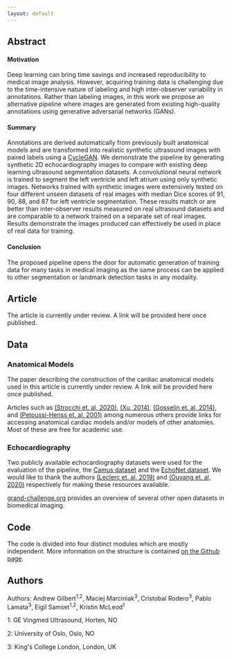 ```yaml
---
layout: default
---
```


## Abstract

#### Motivation
Deep learning can bring time savings and increased reproducibility to medical image analysis. However, acquiring 
training data is challenging due to the time-intensive nature of labeling and high inter-observer variability 
in annotations. Rather than labeling images, in this work we propose an alternative pipeline where images are 
generated from existing high-quality annotations using generative adversarial networks (GANs).

#### Summary 
Annotations are derived automatically from previously built anatomical models and are transformed into realistic 
synthetic ultrasound images with paired labels using a [CycleGAN](https://junyanz.github.io/CycleGAN/). 
We demonstrate the pipeline by generating 
synthetic 2D echocardiography images to compare with existing deep learning ultrasound segmentation datasets. 
A convolutional neural network is trained to segment the left ventricle and left atrium using only synthetic images.
Networks trained with synthetic images were extensively tested on four different unseen datasets of real images with 
median Dice scores of 91, 90, 88, and 87 for left ventricle segmentation. 
These results match or are better than inter-observer results measured on real ultrasound datasets and are 
comparable to a network trained on a separate set of real images. Results demonstrate the images produced can 
effectively be used in place of real data for training.

#### Conclusion

The proposed pipeline opens the door for automatic generation of training data for many tasks in medical 
imaging as the same process can be applied to other segmentation or landmark detection tasks in any modality. 

## Article

The article is currently under review. A link will be provided here once published.

## Data

### Anatomical Models

The paper describing the construction of the cardiac anatomical models used in this article is currently under review. 
A link will be provided here once published. 

Articles such as 
[(Strocchi et. al, 2020)](https://journals.plos.org/plosone/article?id=10.1371/journal.pone.0235145), 
[(Xu, 2014)](https://iopscience.iop.org/article/10.1088/0031-9155/59/18/R233),
[(Gosselin et. al, 2014)](https://iopscience.iop.org/article/10.1088/0031-9155/59/18/5287), and
[(Petoussi-Henss et. al, 2001)](https://iopscience.iop.org/article/10.1088/0031-9155/47/1/307) 
among numerous others provide links for accessing anatomical cardiac models and/or models of other anatomies. 
Most of these are free for academic use.  


### Echocardiography

Two publicly available echocardiography datasets were used for the evaluation of the pipeline, the 
[Camus dataset](https://www.creatis.insa-lyon.fr/Challenge/camus/) and the 
[EchoNet dataset](https://echonet.github.io/dynamic/). We would like to thank the authors 
[(Leclerc et. al, 2019)](https://ieeexplore.ieee.org/abstract/document/8649738) and 
[(Ouyang et. al, 2020)](https://www.nature.com/articles/s41586-020-2145-8) respectively for making these resources 
available.

[grand-challenge.org](https://grand-challenge.org/challenges/) provides an overview of several other open datasets in 
biomedical imaging.

## Code


The code is divided into four distinct modules which are mostly independent. More information on the structure is
contained [on the Github page](https://github.com/adgilbert/data-generation).


## Authors

Authors: Andrew Gilbert<sup>1,2</sup>, Maciej Marciniak<sup>3</sup>, Cristobal Rodero<sup>3</sup>, 
Pablo Lamata<sup>3</sup>, Eigil Samset<sup>1,2</sup>, Kristin McLeod<sup>1</sup>

1: GE Vingmed Ultrasound, Horten, NO

2: University of Oslo, Oslo, NO

3: King's College London, London, UK
